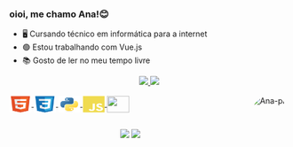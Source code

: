 ### oioi, me chamo Ana!😊

- 🖥️ Cursando técnico em informática para a internet 
- 🟢 Estou trabalhando com Vue.js
- 📚 Gosto de ler no meu tempo livre

<div align="center">
  <a href="https://github.com/aanappaula">
  <img height="160em" src="https://github-readme-stats.vercel.app/api?username=aanappaula&show_icons=true&theme=dracula&include_all_commits=true&count_private=true"/>
  <img height="160em" src="https://github-readme-stats.vercel.app/api/top-langs/?username=aanappaula&layout=compact&langs_count=7&theme=dracula"/>
</div>

<div style="display: inline_block"><br>
<img align="center" alt="Ana-HTML" height="30" width="40" src="https://raw.githubusercontent.com/devicons/devicon/master/icons/html5/html5-original.svg">
<img align="center" alt="Ana-CSS" height="30" width="40" src="https://raw.githubusercontent.com/devicons/devicon/master/icons/css3/css3-original.svg">
<img align="center" alt="Ana-Python" height="30" width="40" src="https://raw.githubusercontent.com/devicons/devicon/master/icons/python/python-original.svg">
<img align="center" alt="Ana-Js" height="30" width="40" src="https://raw.githubusercontent.com/devicons/devicon/master/icons/javascript/javascript-plain.svg">
<img align="center" alta="Ana-Vj" height="30" width="40" src="https://cdn.jsdelivr.net/gh/devicons/devicon/icons/vuejs/vuejs-original-wordmark.svg" /> 
<img align="right" alt="Ana-pic" height="150" style="border-radius:50px;" src="https://c.tenor.com/ok_IHA4VtrgAAAAC/gilmore-clube-gilmore-girls.gif">
</div>

##

<div align="center">
 <a href="https://www.linkedin.com/in/ana-paula-de-souza-400370241" target="_blank"><img src="https://img.shields.io/badge/-LinkedIn-%230077B5?style=for-the-badge&logo=linkedin&logoColor=white" target="_blank"></a> 
 <a href="https://instagram.com/__aanappaula" target="_blank"><img src="https://img.shields.io/badge/-Instagram-%23E4405F?style=for-the-badge&logo=instagram&logoColor=white" target="_blank"></a>
</div>






